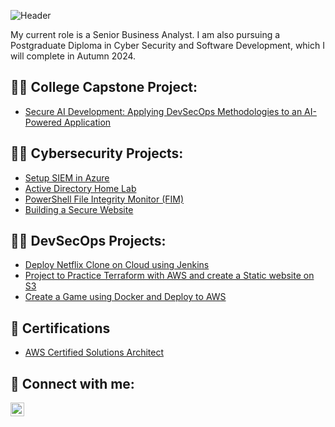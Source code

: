 ![Header](https://i.imgur.com/pZzsMu0.png)

My current role is a Senior Business Analyst. I am also pursuing a Postgraduate Diploma in Cyber Security and Software Development, which I will complete in Autumn 2024.

<h2>👨‍💻 College Capstone Project:</h2>

-  [Secure AI Development: Applying DevSecOps Methodologies to an AI-Powered Application](https://github.com/michaelmorley1/LLMOps.git)

<h2>👨‍💻 Cybersecurity Projects:</h2>

- [Setup SIEM in Azure](https://github.com/michaelmorley1/Microsoft-Sentinel-SIEM-Lab-Failed-RDP-Mapping)
- [Active Directory Home Lab](https://github.com/michaelmorley1/Active-Directory-Home-Lab)
- [PowerShell File Integrity Monitor (FIM)](https://github.com/michaelmorley1/File-Integrity-Monitor-FIM-)
- [Building a Secure Website](https://github.com/michaelmorley1/secure_website)

<h2>👨‍💻 DevSecOps Projects:</h2>

-  [Deploy Netflix Clone on Cloud using Jenkins](https://github.com/michaelmorley1/DevSecOps-Project-Netflix-Clone.git)
-  [ Project to Practice Terraform with AWS and create a Static website on S3 ](https://github.com/michaelmorley1/simple-terraform-project.git)
-  [ Create a Game using Docker and Deploy to AWS ](https://github.com/michaelmorley1/Docker-to-AWS.git)


<h2> 📄 Certifications</h2>

- [AWS Certified Solutions Architect](https://www.credly.com/badges/48be4728-a04e-4136-97b5-e4551bbf9873/linked_in_profile)

<h2> 🤳 Connect with me:</h2>

[<img align="left" alt="JoshMadakor | LinkedIn" width="22px" src="https://cdn.jsdelivr.net/npm/simple-icons@v3/icons/linkedin.svg" />][linkedin]

[linkedin]: https://linkedin.com/in/michaelmorley1

<!--
**joshmadakor1/joshmadakor1** is a ✨ _special_ ✨ repository because its `README.md` (this file) appears on your GitHub profile.

Here are some ideas to get you started:

- 🔭 I’m currently working on ...
- 🌱 I’m currently learning ...
- 👯 I’m looking to collaborate on ...
- 🤔 I’m looking for help with ...
- 💬 Ask me about ...
- 📫 How to reach me: ...
- 😄 Pronouns: ...
- ⚡ Fun fact: ...
-->
